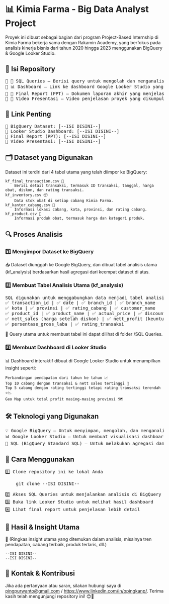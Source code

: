 # 📊 Kimia Farma - Big Data Analyst Project

Proyek ini dibuat sebagai bagian dari program Project-Based Internship di Kimia Farma bekerja sama dengan Rakamin Academy, yang berfokus pada analisis kinerja bisnis dari tahun 2020 hingga 2023 menggunakan BigQuery & Google Looker Studio.

## 📁 Isi Repository
<pre>
🔹 📂 SQL Queries – Berisi query untuk mengolah dan menganalisis data di BigQuery.
🔹 📊 Dashboard – Link ke dashboard Google Looker Studio yang menampilkan insight dari analisis data.
🔹 📜 Final Report (PPT) – Dokumen laporan akhir yang menjelaskan hasil analisis.
🔹 🎥 Video Presentasi – Video penjelasan proyek yang dikumpulkan dalam final submission.
</pre>
## 📌 Link Penting
<pre>
🔗 BigQuery Dataset: [--ISI DISINI--]
🔗 Looker Studio Dashboard: [--ISI DISINI--]
🔗 Final Report (PPT): [--ISI DISINI--]
🔗 Video Presentasi: [--ISI DISINI--]
</pre>

## 🗂️ Dataset yang Digunakan

Dataset ini terdiri dari 4 tabel utama yang telah diimpor ke BigQuery:

    kf_final_transaction.csv 📄
        Berisi detail transaksi, termasuk ID transaksi, tanggal, harga obat, diskon, dan rating transaksi.
    kf_inventory.csv 📦
        Data stok obat di setiap cabang Kimia Farma.
    kf_kantor_cabang.csv 🏢
        Informasi lokasi cabang, kota, provinsi, dan rating cabang.
    kf_product.csv 💊
        Informasi produk obat, termasuk harga dan kategori produk.

## 🔍 Proses Analisis

### 1️⃣ Mengimpor Dataset ke BigQuery
📥 Dataset diunggah ke Google BigQuery, dan dibuat tabel analisis utama (kf_analysis) berdasarkan hasil agregasi dari keempat dataset di atas.

### 2️⃣ Membuat Tabel Analisis Utama (kf_analysis)
<pre>
SQL digunakan untuk menggabungkan data menjadi tabel analisis dengan kolom utama:
✅ transaction_id | ✅ date | ✅ branch_id | ✅ branch_name
✅ kota | ✅ provinsi | ✅ rating_cabang | ✅ customer_name
✅ product_id | ✅ product_name | ✅ actual_price | ✅ discount_percentage
✅ nett_sales (harga setelah diskon) | ✅ nett_profit (keuntungan)
✅ persentase_gross_laba | ✅ rating_transaksi
</pre>
📌 Query utama untuk membuat tabel ini dapat dilihat di folder /SQL Queries.

### 3️⃣ Membuat Dashboard di Looker Studio

📊 Dashboard interaktif dibuat di Google Looker Studio untuk menampilkan insight seperti:

    Perbandingan pendapatan dari tahun ke tahun 📈
    Top 10 cabang dengan transaksi & nett sales tertinggi 🏪
    Top 5 cabang dengan rating tertinggi tetapi rating transaksi terendah ⭐📉
    Geo Map untuk total profit masing-masing provinsi 🗺️

## 🛠️ Teknologi yang Digunakan
<pre>
💡 Google BigQuery – Untuk menyimpan, mengolah, dan menganalisis data.
📊 Google Looker Studio – Untuk membuat visualisasi dashboard interaktif.
📝 SQL (BigQuery Standard SQL) – Untuk melakukan agregasi dan analisis data.
</pre>
## 🚀 Cara Menggunakan
<pre>
1️⃣ Clone repository ini ke lokal Anda
  
    git clone --ISI DISINI--
  
2️⃣ Akses SQL Queries untuk menjalankan analisis di BigQuery
3️⃣ Buka link Looker Studio untuk melihat hasil dashboard
4️⃣ Lihat final report untuk penjelasan lebih detail
</pre>

## 📢 Hasil & Insight Utama

📌 (Ringkas insight utama yang ditemukan dalam analisis, misalnya tren pendapatan, cabang terbaik, produk terlaris, dll.)

    --ISI DISINI--
    --ISI DISINI--

## 📩 Kontak & Kontribusi

Jika ada pertanyaan atau saran, silakan hubungi saya di pingpurwanto@gmail.com / https://www.linkedin.com/in/opingkanp/.
Terima kasih telah mengunjungi repository ini! 😊🎉
